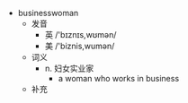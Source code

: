 - businesswoman
  - 发音
    - 英 /'bɪznɪs,wʊmən/
    - 美 /'biznis,wumən/
  - 词义
    - n. 妇女实业家
      - a woman who works in business
  - 补充